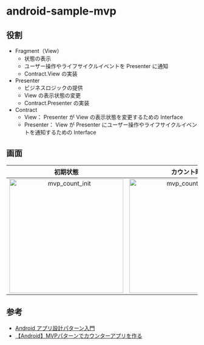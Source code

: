 # android-sample-mvp

## 役割
- Fragment（View）
  - 状態の表示
  - ユーザー操作やライフサイクルイベントを Presenter に通知
  - Contract.View の実装
- Presenter
  - ビジネスロジックの提供
  - View の表示状態の変更
  - Contract.Presenter の実装
- Contract
  - View： Presenter が View の表示状態を変更するための Interface
  - Presenter： View が Presenter にユーザー操作やライフサイクルイベントを通知するための Interface

## 画面
| 初期状態 | カウント時 | エラー時 |
|:--:|:--:|:--:|
| <img src="https://github.com/Kaito-Dogi/android-sample-mvp/assets/49048577/cb970a22-9f0e-4736-b2f3-7e5ece038ea6" width="300px" alt="mvp_count_init" /> | <img src="https://github.com/Kaito-Dogi/android-sample-mvp/assets/49048577/2c093892-bcdd-4195-b82e-b4ada760b404" width="300px" alt="mvp_count_incr" /> | <img src="https://github.com/Kaito-Dogi/android-sample-mvp/assets/49048577/2aa8f1d1-cf6b-4919-9020-7ae808f534c3" width="300px" alt="mvp_count_error" /> |

## 参考
- [Android アプリ設計パターン入門](https://peaks.cc/books/architecture_patterns)
- [【Android】MVPパターンでカウンターアプリを作る](https://qiita.com/Kotaro666-dev/items/85984df37a99c34d5ca6)
